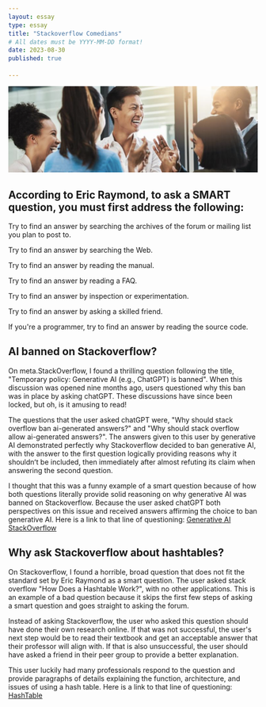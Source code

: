 ```yaml
---
layout: essay
type: essay
title: "Stackoverflow Comedians"
# All dates must be YYYY-MM-DD format!
date: 2023-08-30
published: true

---
```

<img width="1200px" class="rounded float-start pe-4" src="../img/smartquestions.png">

## According to Eric Raymond, to ask a SMART question, you must first address the following: 

Try to find an answer by searching the archives of the forum or mailing list you plan to post to.

Try to find an answer by searching the Web.

Try to find an answer by reading the manual.

Try to find an answer by reading a FAQ.

Try to find an answer by inspection or experimentation.

Try to find an answer by asking a skilled friend.

If you're a programmer, try to find an answer by reading the source code.

## AI banned on Stackoverflow?

On meta.StackOverflow, I found a thrilling question following the title, "Temporary policy: Generative AI (e.g., ChatGPT) is banned". When this discussion was opened nine months ago, users questioned why this ban was in place by asking chatGPT. These discussions have since been locked, but oh, is it amusing to read! 

The questions that the user asked chatGPT were, "Why should stack overflow ban ai-generated answers?" and "Why should stack overflow allow ai-generated answers?". The answers given to this user by generative AI demonstrated perfectly why Stackoverflow decided to ban generative AI, with the answer to the first question logically providing reasons why it shouldnʻt be included, then immediately after almost refuting its claim when answering the second question. 

I thought that this was a funny example of a smart question because of how both questions literally provide solid reasoning on why generative AI was banned on Stackoverflow. Because the user asked chatGPT both perspectives on this issue and received answers affirming the choice to ban generative AI. Here is a link to that line of questioning: [Generative AI StackOverflow](https://meta.stackoverflow.com/a/421832)

## Why ask Stackoverflow about hashtables?
On Stackoverflow, I found a horrible, broad question that does not fit the standard set by Eric Raymond as a smart question. The user asked stack overflow "How Does a Hashtable Work?", with no other applications. This is an example of a bad question because it skips the first few steps of asking a smart question and goes straight to asking the forum. 

Instead of asking Stackoverflow, the user who asked this question should have done their own research online. If that was not successful, the user's next step would be to read their textbook and get an acceptable answer that their professor will align with. If that is also unsuccessful, the user should have asked a friend in their peer group to provide a better explanation. 

This user luckily had many professionals respond to the question and provide paragraphs of details explaining the function, architecture, and issues of using a hash table. Here is a link to that line of questioning: [HashTable](https://stackoverflow.com/questions/730620/how-does-a-hash-table-work)
